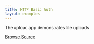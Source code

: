 ```yaml
---
title: HTTP Basic Auth
layout: examples
---
```


The upload app demonstrates file uploads

<a class="btn btn-success btn-sm" href="https://github.com/revel/examples/tree/master/upload" role="button"><span class="glyphicon glyphicon-floppy-disk" aria-hidden="true"></span> Browse Source</a>

